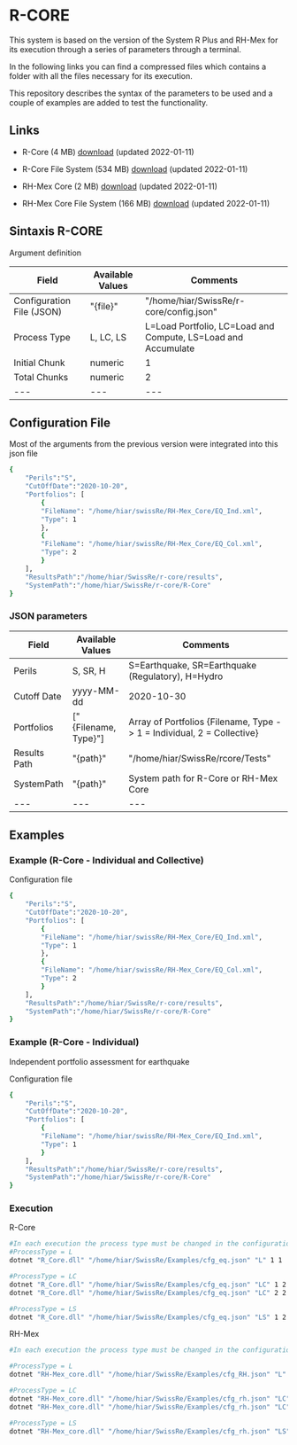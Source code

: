 # R-CORE

This system is based on the version of the System R Plus and RH-Mex for its execution through a series of parameters through a terminal. 

In the following links you can find a compressed files which contains a folder with all the files necessary for its execution. 

This repository describes the syntax of the parameters to be used and a couple of examples are added to test the functionality.

## Links

* R-Core (4 MB) [download](https://serv.ern.com.mx/download/SwissRe_PATM/R_Core_v1.0.0.13_linux-x64.zip) (updated 2022-01-11)

* R-Core File System (534 MB) [download](https://serv.ern.com.mx/download/SwissRe_PATM/R_Core_fs_v1.0.0.13.zip) (updated 2022-01-11)


* RH-Mex Core (2 MB) [download](https://serv.ern.com.mx/download/SwissRe_PATM/RH-Mex_Core_v1.0.0.4_linux-x64.zip) (updated 2022-01-11)

* RH-Mex Core File System (166 MB) [download](https://serv.ern.com.mx/download/SwissRe_PATM/RH-Mex_Core_v1.0.0.4_fs.zip) (updated 2022-01-11)

## Sintaxis R-CORE
Argument definition

|Field|Available Values|Comments|
|---|---|---|
|Configuration File (JSON)|"{file}"|"/home/hiar/SwissRe/r-core/config.json"| 
|Process Type|L, LC, LS |L=Load Portfolio, LC=Load and Compute, LS=Load and Accumulate| 
|Initial Chunk|numeric|1| 
|Total Chunks|numeric|2| 
|---|---|---|

## Configuration File

Most of the arguments from the previous version were integrated into this json file 

```sh
{
	"Perils":"S",
	"CutOffDate":"2020-10-20",
	"Portfolios": [
		{
		"FileName": "/home/hiar/swissRe/RH-Mex_Core/EQ_Ind.xml",
		"Type": 1
		},
		{
		"FileName": "/home/hiar/swissRe/RH-Mex_Core/EQ_Col.xml",
		"Type": 2
		}
  	],
	"ResultsPath":"/home/hiar/SwissRe/r-core/results",
	"SystemPath":"/home/hiar/SwissRe/r-core/R-Core"
}
```

### JSON parameters

|Field|Available Values|Comments|
|---|---|---|
|Perils|S, SR, H|S=Earthquake, SR=Earthquake (Regulatory), H=Hydro| 
|Cutoff Date|yyyy-MM-dd|2020-10-30|
|Portfolios|["{Filename, Type}"]|Array of Portfolios {Filename, Type -> 1 = Individual, 2 = Collective}|
|Results Path|"{path}"|"/home/hiar/SwissRe/rcore/Tests"|
|SystemPath|"{path}"| System path for R-Core or RH-Mex Core |
|---|---|---|


## Examples

### Example (R-Core - Individual and Collective) 

Configuration file
```sh
{
	"Perils":"S",
	"CutOffDate":"2020-10-20",
	"Portfolios": [
		{
		"FileName": "/home/hiar/swissRe/RH-Mex_Core/EQ_Ind.xml",
		"Type": 1
		},
		{
		"FileName": "/home/hiar/swissRe/RH-Mex_Core/EQ_Col.xml",
		"Type": 2
		}
  	],
	"ResultsPath":"/home/hiar/SwissRe/r-core/results",
	"SystemPath":"/home/hiar/SwissRe/r-core/R-Core"
}
```

### Example (R-Core - Individual) 

Independent portfolio assessment for earthquake

Configuration file
```sh
{
	"Perils":"S",
	"CutOffDate":"2020-10-20",
	"Portfolios": [
		{
		"FileName": "/home/hiar/swissRe/RH-Mex_Core/EQ_Ind.xml",
		"Type": 1
		}
  	],
	"ResultsPath":"/home/hiar/SwissRe/r-core/results",
	"SystemPath":"/home/hiar/SwissRe/r-core/R-Core"
}
```
### Execution

R-Core

```sh
#In each execution the process type must be changed in the configuration file
#ProcessType = L
dotnet "R_Core.dll" "/home/hiar/SwissRe/Examples/cfg_eq.json" "L" 1 1 

#ProcessType = LC
dotnet "R_Core.dll" "/home/hiar/SwissRe/Examples/cfg_eq.json" "LC" 1 2
dotnet "R_Core.dll" "/home/hiar/SwissRe/Examples/cfg_eq.json" "LC" 2 2

#ProcessType = LS
dotnet "R_Core.dll" "/home/hiar/SwissRe/Examples/cfg_eq.json" "LS" 1 2


```

RH-Mex

```sh
#In each execution the process type must be changed in the configuration file

#ProcessType = L
dotnet "RH-Mex_core.dll" "/home/hiar/SwissRe/Examples/cfg_RH.json" "L" 1 1 

#ProcessType = LC
dotnet "RH-Mex_core.dll" "/home/hiar/SwissRe/Examples/cfg_rh.json" "LC" 1 2 
dotnet "RH-Mex_core.dll" "/home/hiar/SwissRe/Examples/cfg_rh.json" "LC" 2 2 

#ProcessType = LS
dotnet "RH-Mex_core.dll" "/home/hiar/SwissRe/Examples/cfg_rh.json" "LS" 1 2 
```
